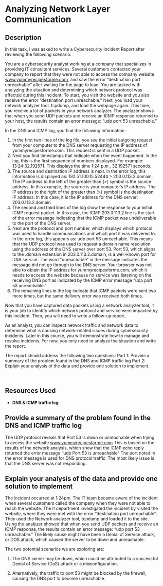 <h1>Analyzing Network Layer Communication</h1>

<h2>Description</h2>

In this task, I was asked to write a Cybersecurity Incident Report after reviewing the following scenario:<br>

You are a cybersecurity analyst working at a company that specializes in providing IT consultant services. Several customers contacted your company to report that they were not able to access the company website www.yummyrecipesforme.com, and saw the error “destination port unreachable” after waiting for the page to load. 
You are tasked with analyzing the situation and determining which network protocol was affected during this incident. To start, you visit the website and you also receive the error “destination port unreachable.” Next, you load your network analyzer tool, tcpdump, and load the webpage again. This time, you receive a lot of packets in your network analyzer. The analyzer shows that when you send UDP packets and receive an ICMP response returned to your host, the results contain an error message: “udp port 53 unreachable.” 

In the DNS and ICMP log, you find the following information:
1.	In the first two lines of the log file, you see the initial outgoing request from your computer to the DNS server requesting the IP address of yummyrecipesforme.com. This request is sent in a UDP packet.
2.	Next you find timestamps that indicate when the event happened. In the log, this is the first sequence of numbers displayed. For example: 13:24:32.192571. This displays the time 1:24 p.m., 32.192571 seconds.
3.	The source and destination IP address is next. In the error log, this information is displayed as: 192.51.100.15.52444 > 203.0.113.2.domain. The IP address to the left of the greater than (>) symbol is the source address. In this example, the source is your computer’s IP address. The IP address to the right of the greater than (>) symbol is the destination IP address. In this case, it is the IP address for the DNS server: 203.0.113.2.domain
4.	The second and third lines of the log show the response to your initial ICMP request packet. In this case, the ICMP 203.0.113.2 line is the start of the error message indicating that the ICMP packet was undeliverable to the port of the DNS server.
5.	Next are the protocol and port number, which displays which protocol was used to handle communications and which port it was delivered to. In the error log, this appears as: udp port 53 unreachable. This means that the UDP protocol was used to request a domain name resolution using the address of the DNS server over port 53. Port 53, which aligns to the .domain extension in 203.0.113.2.domain, is a well-known port for DNS service. The word “unreachable” in the message indicates the message did not go through to the DNS server. Your browser was not able to obtain the IP address for yummyrecipesforme.com, which it needs to access the website because no service was listening on the receiving DNS port as indicated by the ICMP error message “udp port 53 unreachable.”
6.	The remaining lines in the log indicate that ICMP packets were sent two more times, but the same delivery error was received both times. 

Now that you have captured data packets using a network analyzer tool, it is your job to identify which network protocol and service were impacted by this incident. Then, you will need to write a follow-up report. 

As an analyst, you can inspect network traffic and network data to determine what is causing network-related issues during cybersecurity incidents. Later in this course, you will demonstrate how to manage and resolve incidents. For now, you only need to analyze the situation and write the report.

The report should address the following two questions:
Part 1: Provide a summary of the problem found in the DNS and ICMP 
traffic log
Part 2: Explain your analysis of the data and provide one solution to implement.


<br />


<h2>Resources Used</h2>

- <b>DNS & ICMP traffic log</b> 

<h2>Provide a summary of the problem found in the DNS and ICMP 
traffic log</h2>

The UDP protocol reveals that Port 53 is down or unreachable when trying to access the website www.yummyrecipesforme.com 
This is based on the results of the network analysis, which show that the ICMP echo reply returned the error message “udp Port 53 is unreachable”
The port noted in the error message is used for DNS protocol traffic.
The most likely issue is that the DNS server was not responding.

<h2>Explain your analysis of the data and provide one solution to implement</h2>

The incident occurred at 1:24pm.
The IT team became aware of the incident when several customers called the company when they were not able to reach the website. 
The It department investigated the incident by visited the website, where they were met with the error “destination port unreachable”. They used the Network analyzer tool, tcpdump and loaded it to the site.
Using the analyzer showed that when you send UDP packets and receive an ICMP response, the results contain an error message: “udp port 53 unreachable.” 
The likely cause  might have been a Denial of Service attack, or DOS attack, which caused the server to be down and unreachable.

The two potential scenarios we are exploring are:

1. The DNS server may be down, which could be attributed to a successful Denial of Service (DoS) attack or a misconfiguration.

2. Alternatively, the traffic to port 53 might be blocked by the firewall, causing the DNS port to become unreachable. 
